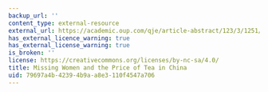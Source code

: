 ```yaml
---
backup_url: ''
content_type: external-resource
external_url: https://academic.oup.com/qje/article-abstract/123/3/1251/1928174
has_external_licence_warning: true
has_external_license_warning: true
is_broken: ''
license: https://creativecommons.org/licenses/by-nc-sa/4.0/
title: Missing Women and the Price of Tea in China
uid: 79697a4b-4239-4b9a-a8e3-110f4547a706
---
```

